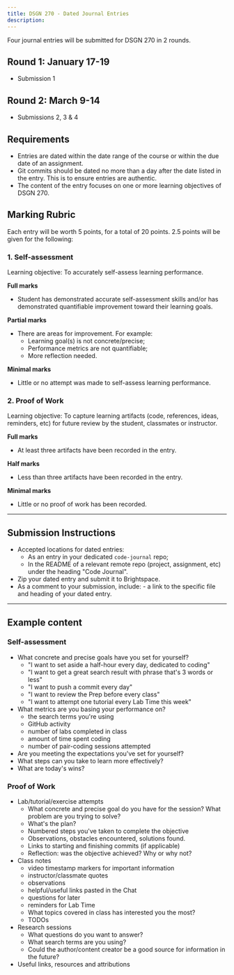 ```yaml
---
title: DSGN 270 - Dated Journal Entries
description: 
---
```


Four journal entries will be submitted for DSGN 270 in 2 rounds.

## Round 1: January 17-19
- Submission 1

## Round 2: March 9-14
- Submissions 2, 3 & 4

## Requirements
- Entries are dated within the date range of the course or within the due date of an assignment.
- Git commits should be dated no more than a day after the date listed in the entry. This is to ensure entries are authentic. 
- The content of the entry focuses on one or more learning objectives of DSGN 270.

## Marking Rubric
Each entry will be worth 5 points, for a total of 20 points. 2.5 points will be given for the following:

### 1. Self-assessment
Learning objective: To accurately self-assess learning performance.

**Full marks**
- Student has demonstrated accurate self-assessment skills and/or has demonstrated quantifiable improvement toward their learning goals. 

**Partial marks**
- There are areas for improvement. For example:
    - Learning goal(s) is not concrete/precise;
    - Performance metrics are not quantifiable;
    - More reflection needed.

**Minimal marks** 
- Little or no attempt was made to self-assess learning performance. 

### 2. Proof of Work
Learning objective: To capture learning artifacts (code, references, ideas, reminders, etc) for future review by the student, classmates or instructor.

**Full marks**
- At least three artifacts have been recorded in the entry.

**Half marks**
- Less than three artifacts have been recorded in the entry.

**Minimal marks**
- Little or no proof of work has been recorded.

---

## Submission Instructions
- Accepted locations for dated entries:
    - As an entry in your dedicated `code-journal` repo;
    - In the README of a relevant remote repo (project, assignment, etc) under the heading "Code Journal".
- Zip your dated entry and submit it to Brightspace.
- As a comment to your submission, include:
      - a link to the specific file and heading of your dated entry.

---

## Example content
### Self-assessment
- What concrete and precise goals have you set for yourself? 
    - "I want to set aside a half-hour every day, dedicated to coding"
    - "I want to get a great search result with phrase that's 3 words or less"
    - "I want to push a commit every day"
    - "I want to review the Prep before every class"
    - "I want to attempt one tutorial every Lab Time this week"
- What metrics are you basing your performance on? 
    - the search terms you're using
    - GitHub activity
    - number of labs completed in class
    - amount of time spent coding
    - number of pair-coding sessions attempted
- Are you meeting the expectations you've set for yourself?
- What steps can you take to learn more effectively?
- What are today's wins?

### Proof of Work
- Lab/tutorial/exercise attempts
    - What concrete and precise goal do you have for the session? What problem are you trying to solve?
    - What's the plan?
    - Numbered steps you've taken to complete the objective
    - Observations, obstacles encountered, solutions found.
    - Links to starting and finishing commits (if applicable)
    - Reflection: was the objective achieved? Why or why not?
- Class notes
    - video timestamp markers for important information
    - instructor/classmate quotes
    - observations
    - helpful/useful links pasted in the Chat
    - questions for later
    - reminders for Lab Time
    - What topics covered in class has interested you the most?
    - TODOs
- Research sessions
    - What questions do you want to answer?
    - What search terms are you using?
    - Could the author/content creator be a good source for information in the future?
- Useful links, resources and attributions